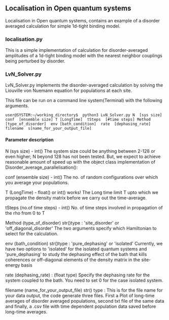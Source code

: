 ## Localisation in Open quantum systems

Localisation in Open quantum systems, contains an example of a disorder averaged calculation for simple 1d-tight binding model. 

### localisation.py
This is a simple implementation of calculation for disorder-averaged amplitudes of a 1d-tight binding model with the
nearest neighbor couplings being perturbed by disorder.

### LvN_Solver.py
LvN_Solver.py implements the disorder-averaged calculation by solving the Liouville von Nuemann equation for populations at each site.

This file can be run on a command line system(Terminal) with the following arguments.

```console
user@SYSTEM:~/working_directory$  python3 LvN_Solver.py N  [sys size]  conf  [ensemble size] T [LongTime]  tSteps  [#time steps] Method  [type_of_disorder]  env [bath_condition]  rate  [dephasing_rate]  filename  s[name_for_your_output_file]
```
#### Parameter description

N (sys size) - int()
The system size could be anything between 2-128 or even higher; N beyond 128 has not been tested. But, we expect to achieve reasonable amount of speed up with the object class implementation of Disorder_average_parallelisation():


conf (ensemble size) - int()
The no. of random configurations over which you average your populations. 


T (LongTime) - float() or int() works!
The Long time limit T upto which we propagate the density matrix before we carry out the time-average. 


tSteps (no.of time steps) - int()
No. of time steps involved in propagation of the rho from 0 to T

Method (type_of_disorder) str()type : 'site_disorder' or 'off_diagonal_disorder' 
The two arguments specify which Hamiltonian to select for the calculation.

env (bath_condition) str()type : 'pure_dephasing' or 'isolated'
Currently, we have two options to 'isolated' for the isolated quantum systems and 'pure_dephasing' to study the dephasing effect of the bath that kills coherences or off-diagonal elements of the density matrix in the site-energy basis

rate (dephasing_rate) : (float type)
Specify the dephasing rate for the system coupled to the bath. 
You need to set 0 for the case isolated system. 


filename (name_for_your_output_file) str() type :
This is for the file name for your data output, the code generate three files. First a Plot of long-time averages of disorder averaged populations, second txt file of the same data and finally, a .csv file with time dependent population data saved before long-time averages.
